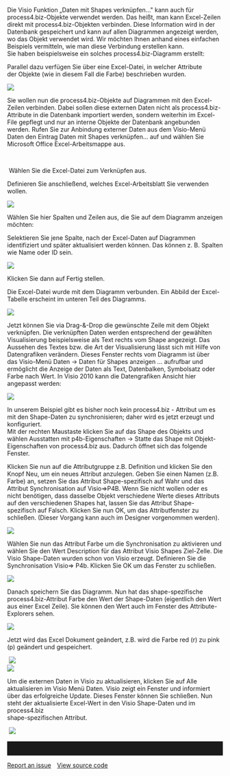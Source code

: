 

Die Visio Funktion „Daten mit Shapes verknüpfen..." kann auch für
process4.biz-Objekte verwendet werden. Das heißt, man kann Excel-Zeilen
direkt mit process4.biz-Objekten verbinden. Diese Information wird in
der Datenbank gespeichert und kann auf allen Diagrammen angezeigt
werden, wo das Objekt verwendet wird. Wir möchten Ihnen anhand eines
einfachen Beispiels vermitteln, wie man diese Verbindung erstellen
kann.  
Sie haben beispielsweise ein solches process4.biz-Diagramm erstellt:

  

Parallel dazu verfügen Sie über eine Excel-Datei, in welcher Attribute
der Objekte (wie in diesem Fall die Farbe) beschrieben wurden.

![](//images.ctfassets.net/utx1h0gfm1om/1MX9seipc4YWaGC4uYyM4I/5ef097829256c2d9548de636fcb4df5d/1018397.png)

Sie wollen nun die process4.biz-Objekte auf Diagrammen mit den
Excel-Zeilen verbinden. Dabei sollen diese externen Daten nicht als
process4.biz-Attribute in die Datenbank importiert werden, sondern
weiterhin im Excel-File gepflegt und nur an interne Objekte der
Datenbank angebunden werden. Rufen Sie zur Anbindung externer Daten aus
dem Visio-Menü Daten den Eintrag Daten mit Shapes verknüpfen… auf und
wählen Sie Microsoft Office Excel-Arbeitsmappe aus.

  

 Wählen Sie die Excel-Datei zum Verknüpfen aus.

  

Definieren Sie anschließend, welches Excel-Arbeitsblatt Sie verwenden
wollen.

![](//images.ctfassets.net/utx1h0gfm1om/2ESo7SjzMgaQEQ8sUkumQ2/c5b6ebca0e2a2a516819accbdeadc6a4/1018417.png)

Wählen Sie hier Spalten und Zeilen aus, die Sie auf dem Diagramm
anzeigen möchten:

  

Selektieren Sie jene Spalte, nach der Excel-Daten auf Diagrammen
identifiziert und später aktualisiert werden können. Das können z. B.
Spalten wie Name oder ID sein.

![](//images.ctfassets.net/utx1h0gfm1om/1sRfjbRC84CuiS04IKecu4/6f336ada9308e9b8f93e1f2d0443d077/1018362.png)

Klicken Sie dann auf Fertig stellen.

  

Die Excel-Datei wurde mit dem Diagramm verbunden. Ein Abbild der
Excel-Tabelle erscheint im unteren Teil des Diagramms.

![](//images.ctfassets.net/utx1h0gfm1om/c0uo7YkqreyeAiqAkMioq/c03e95be331919b2147eb2121be4514e/1018370.png)

Jetzt können Sie via Drag-&-Drop die gewünschte Zeile mit dem Objekt
verknüpfen. Die verknüpften Daten werden entsprechend der gewählten
Visualisierung beispielsweise als Text rechts vom Shape angezeigt. Das
Aussehen des Textes bzw. die Art der Visualisierung lässt sich mit Hilfe
von  
Datengrafiken verändern. Dieses Fenster rechts vom Diagramm ist über
das Visio-Menü Daten → Daten für Shapes anzeigen … aufrufbar und
ermöglicht die Anzeige der Daten als Text, Datenbalken, Symbolsatz oder
Farbe nach Wert. In Visio 2010 kann die Datengrafiken Ansicht hier
angepasst werden:

![](//images.ctfassets.net/utx1h0gfm1om/3RmIBipJ3q4UEEKgyeOu2y/13a39a53d2ab4a8228e80c7bfd15b324/1018365.png)

In unserem Beispiel gibt es bisher noch kein process4.biz - Attribut um
es mit den Shape-Daten zu synchronisieren; daher wird es jetzt erzeugt
und konfiguriert.  
Mit der rechten Maustaste klicken Sie auf das Shape des Objekts und
wählen Ausstatten mit p4b-Eigenschaften → Statte das Shape
mit Objekt-Eigenschaften von process4.biz aus. Dadurch öffnet sich das
folgende Fenster.

Klicken Sie nun auf die Attributgruppe z.B. Definition und klicken Sie
den Knopf Neu, um ein neues Attribut anzulegen. Geben Sie einen Namen
(z.B. Farbe) an, setzen Sie das Attribut Shape-spezifisch auf Wahr und
das Attribut Synchronisation auf Visio=&gt;P4B. Wenn Sie nicht wollen
oder es nicht benötigen, dass dasselbe Objekt verschiedene Werte dieses
Attributs auf den verschiedenen Shapes hat, lassen Sie das Attribut
Shape-spezifisch auf Falsch. Klicken Sie nun OK, um das Attributfenster
zu schließen. (Dieser Vorgang kann auch im Designer vorgenommen werden).

![](//images.ctfassets.net/utx1h0gfm1om/1aPqGwCOTcG04O6YKAm8OE/f8d5f2e1a166a96b172a70aab62fc822/1018377.png)

Wählen Sie nun das Attribut Farbe um die Synchronisation zu aktivieren
und wählen Sie den Wert Description für das Attribut Visio Shapes
Ziel-Zelle. Die Visio Shape-Daten wurden schon von Visio erzeugt.
Definieren Sie die Synchronisation Visio=&gt; P4b. Klicken Sie OK um das
Fenster zu schließen.

![](//images.ctfassets.net/utx1h0gfm1om/5hISoBdLkcgYKAeuywAYc0/4068342f0ac349f09d18a3b668f3f703/1018373.png)

Danach speichern Sie das Diagramm. Nun hat das shape-spezifische
process4.biz-Attribut Farbe den Wert der Shape-Daten (eigentlich den
Wert aus einer Excel Zeile). Sie können den Wert auch im Fenster des
Attribute-Explorers sehen.

![](//images.ctfassets.net/utx1h0gfm1om/26RQ4MJVHCoiyqIkemE4Gy/e964a80e75905e8fed0f250f3fffeb03/1018385.png)

Jetzt wird das Excel Dokument geändert, z.B. wird die Farbe red (r) zu
pink (p) geändert und gespeichert.

 ![](//images.ctfassets.net/utx1h0gfm1om/3RXYKVimgwMwA6wuEUGGGA/b4a1340d0ac3a641ada7ed331b600bb0/1018381.png)  
![](//images.ctfassets.net/utx1h0gfm1om/3wJw8TreD6cCqIccqcEgUk/69021a54dd344db3292e851b99d4519c/1018329.png)  
  
Um die externen Daten in Visio zu aktualisieren, klicken Sie auf Alle
aktualisieren im Visio Menü Daten. Visio zeigt ein Fenster und
informiert über das erfolgreiche Update. Dieses Fenster können Sie
schließen. Nun steht der aktualisierte Excel-Wert in den Visio
Shape-Daten und im process4.biz  
shape-spezifischen Attribut.

 ![](//images.ctfassets.net/utx1h0gfm1om/4oC4PeIVGEQ2ecSgC6ACWI/a4339fcfa7227a0de38d65ee796ba6cd/1018325.png)  
  


<hr style="padding-top:2rem" />
<a href="https://github.com/process4/docs/issues" target="_blank" class="bgw btn btn-primary btn-lg shadow-sm">Report an issue</a>
<a href="https://github.com/process4/docs" target="_blank" class="bgw btn btn-primary btn-lg shadow-sm" style="margin-left:10px;">View source code</a>